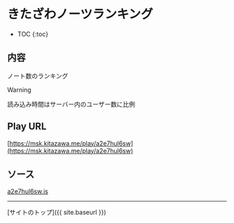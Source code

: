 # きたざわノーツランキング

* TOC
{:toc}

## 内容
ノート数のランキング

> [!WARNING]
> 読み込み時間はサーバー内のユーザー数に比例


## Play URL

[https://msk.kitazawa.me/play/a2e7hul6sw](https://msk.kitazawa.me/play/a2e7hul6sw)

## ソース

[a2e7hul6sw.is](https://github.com/elysion-pre/MisskeyPlay/blob/main/src/kitazawa/a2e7hul6sw.is)

----

[サイトのトップ]({{ site.baseurl }})
